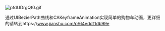 


![pfdUDrgQt0.gif](https://upload-images.jianshu.io/upload_images/1488651-cfa70bd26ace6463.gif?imageMogr2/auto-orient/strip)

通过UIBezierPath曲线和CAKeyframeAnimation实现简单的购物车动画，更详细的请转到https://www.jianshu.com/p/64edd11db99e
